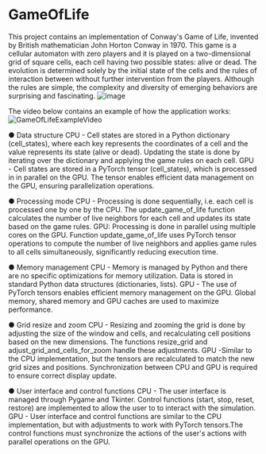 # GameOfLife

  This project contains an implementation of Conway's Game of Life, invented by British mathematician John Horton Conway in 1970. This game is a cellular automaton with zero players and it is played on a two-dimensional grid of square cells, each cell having two possible states: alive or dead. 
  The evolution is determined solely by the initial state of the cells and the rules of interaction between without further intervention from the players. Although the rules are simple, the complexity and diversity of emerging behaviors are surprising and fascinating.
![image](https://github.com/user-attachments/assets/7e967cf9-3764-42e9-905a-2842d34c32ea)

  The video below contains an example of how the application works: 
  ![GameOfLifeExampleVideo](https://github.com/user-attachments/assets/78d82a06-8329-4e70-86b7-b19de4ea2dd4)


● Data structure
CPU - Cell states are stored in a Python dictionary (cell_states), where each key
represents the coordinates of a cell and the value represents its state (alive or dead).
Updating the state is done by iterating over the dictionary and applying the game rules on
each cell.
GPU - Cell states are stored in a PyTorch tensor (cell_states), which is processed in
in parallel on the GPU. The tensor enables efficient data management on the GPU, ensuring parallelization
operations.

● Processing mode
CPU - Processing is done sequentially, i.e. each cell is processed one by one by the
CPU. The update_game_of_life function calculates the number of live neighbors for each cell and
updates its state based on the game rules.
GPU: Processing is done in parallel using multiple cores on the GPU. Function
update_game_of_life uses PyTorch tensor operations to compute the number of live neighbors
and applies game rules to all cells simultaneously, significantly reducing execution time.

● Memory management
CPU - Memory is managed by Python and there are no specific optimizations for
memory utilization. Data is stored in standard Python data structures (dictionaries, lists).
GPU - The use of PyTorch tensors enables efficient memory management on the GPU.
Global memory, shared memory and GPU caches are used to maximize
performance.

● Grid resize and zoom
CPU - Resizing and zooming the grid is done by adjusting the size of the window and cells,
and recalculating cell positions based on the new dimensions.
The functions resize_grid and adjust_grid_and_cells_for_zoom handle these adjustments.
GPU -Similar to the CPU implementation, but the tensors are recalculated to match the new
grid sizes and positions. Synchronization between CPU and GPU is required to ensure correct display update.

● User interface and control functions
CPU - The user interface is managed through Pygame and Tkinter.
Control functions (start, stop, reset, restore) are implemented to allow the user to
to interact with the simulation.
GPU - User interface and control functions are similar to the CPU implementation, but with
adjustments to work with PyTorch tensors.The control functions must synchronize the actions of the user's actions with parallel operations on the GPU.
